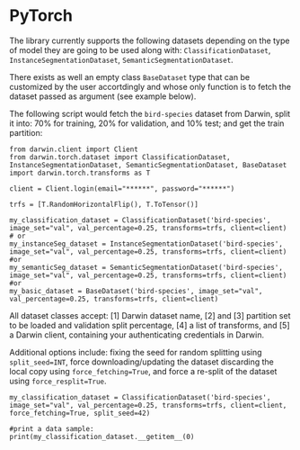 # PyTorch


The library currently supports the following datasets depending on the type of model they are going to be used along with: `ClassificationDataset`, `InstanceSegmentationDataset`, `SemanticSegmentationDataset`.

There exists as well an empty class `BaseDataset` type that can be customized by the user accortdingly and whose only function is to fetch the dataset passed as argument (see example below).

The following script would fetch the `bird-species` dataset from Darwin, split it into: 70% for training, 20% for validation, and 10% test; and get the train partition:

```
from darwin.client import Client
from darwin.torch.dataset import ClassificationDataset, InstanceSegmentationDataset, SemanticSegmentationDataset, BaseDataset
import darwin.torch.transforms as T

client = Client.login(email="******", password="******")

trfs = [T.RandomHorizontalFlip(), T.ToTensor()]

my_classification_dataset = ClassificationDataset('bird-species', image_set="val", val_percentage=0.25, transforms=trfs, client=client)
# or
my_instanceSeg_dataset = InstanceSegmentationDataset('bird-species', image_set="val", val_percentage=0.25, transforms=trfs, client=client)
#or
my_semanticSeg_dataset = SemanticSegmentationDataset('bird-species', image_set="val", val_percentage=0.25, transforms=trfs, client=client)
#or
my_basic_dataset = BaseDataset('bird-species', image_set="val", val_percentage=0.25, transforms=trfs, client=client)
```

All dataset classes accept: [1] Darwin dataset name, [2] and [3] partition set to be loaded and validation split percentage, [4] a list of transforms, and [5] a Darwin client, containing your authenticating credentials in Darwin.

Additional options include: fixing the seed for random splitting using `split_seed=INT`, force downloading/updating the dataset discarding the local copy using `force_fetching=True`, and force a re-split of the dataset using `force_resplit=True`.

```
my_classification_dataset = ClassificationDataset('bird-species', image_set="val", val_percentage=0.25, transforms=trfs, client=client, force_fetching=True, split_seed=42)

#print a data sample:
print(my_classification_dataset.__getitem__(0)
```